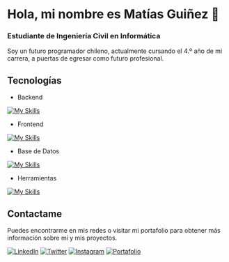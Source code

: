 # Hola, mi nombre es Matías Guiñez 👋
### Estudiante de Ingeniería Civil en Informática

Soy un futuro programador chileno, actualmente cursando el 4.º año de mi carrera, a puertas de egresar como futuro profesional.

## Tecnologías

- Backend
  
[![My Skills](https://skillicons.dev/icons?i=c,java,py,dart,php&perline=3)](https://skillicons.dev)

- Frontend
  
[![My Skills](https://skillicons.dev/icons?i=css,html,js,react,angular&perline=3)](https://skillicons.dev)

- Base de Datos
  
[![My Skills](https://skillicons.dev/icons?i=mysql,postgres,mongodb&perline=3)](https://skillicons.dev)

- Herramientas
  
[![My Skills](https://skillicons.dev/icons?i=docker,git,spring,vscode,flutter&perline=3)](https://skillicons.dev)


## Contactame

Puedes encontrarme en mis redes o visitar mi portafolio para obtener más información sobre mí y mis proyectos.

[![LinkedIn](https://img.shields.io/badge/LinkedIn-Mat%C3%ADas_Gui%C3%B1ez-0077B5?style=for-the-badge&logo=linkedin&logoColor=white&labelColor=101010)](www.linkedin.com/in/mat%C3%ADas-alexander-gui%C3%B1ez-monsalve)
  [![Twitter](https://img.shields.io/badge/Twitter-@MonsalveGuinez-1DA1F2?style=for-the-badge&logo=twitter&logoColor=white&labelColor=101010)](https://twitter.com/MonsalveGuinez)  [![Instagram](https://img.shields.io/badge/Instagram-@moch-E4405F?style=for-the-badge&logo=instagram&logoColor=white&labelColor=101010)](https://www.instagram.com/l_moch_l/)  [![Portafolio](https://img.shields.io/badge/Web-Portafolio-14a1f0?style=for-the-badge&logoColor=white&labelColor=101010)](pendiente)
